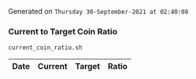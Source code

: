 Generated on `Thursday 30-September-2021 at 02:40:08`

### Current to Target Coin Ratio
`current_coin_ratio.sh`

Date|Current|Target|Ratio
---|---|---|---
